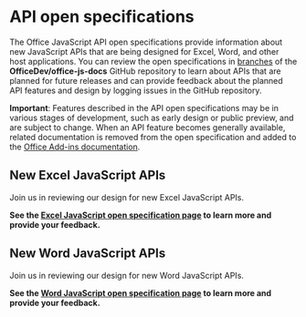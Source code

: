 # API open specifications 

The Office JavaScript API open specifications provide information about new JavaScript APIs that are being designed for Excel, Word, and other host applications. You can review the open specifications in [branches](https://github.com/OfficeDev/office-js-docs/branches/all) of the **OfficeDev/office-js-docs** GitHub repository to learn about APIs that are planned for future releases and can provide feedback about the planned API features and design by logging issues in the GitHub repository.

**Important**: Features described in the API open specifications may be in various stages of development, such as early design or public preview, and are subject to change. When an API feature becomes generally available, related documentation is removed from the open specification and added to the [Office Add-ins documentation](https://docs.microsoft.com/office/dev/add-ins/). 

## New Excel JavaScript APIs

Join us in reviewing our design for new Excel JavaScript APIs. 

**See the [Excel JavaScript open specification page](https://github.com/OfficeDev/office-js-docs/tree/ExcelJs_OpenSpec) to learn more and provide your feedback.**

## New Word JavaScript APIs

Join us in reviewing our design for new Word JavaScript APIs. 

**See the [Word JavaScript open specification page](https://github.com/OfficeDev/office-js-docs/tree/WordJs_OpenSpec) to learn more and provide your feedback.**
